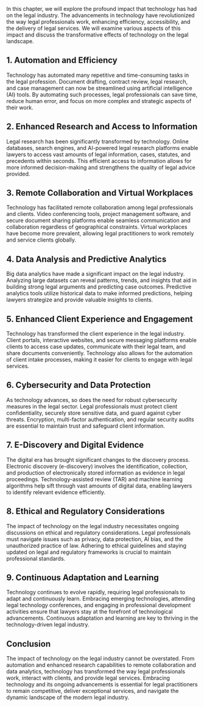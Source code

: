 
In this chapter, we will explore the profound impact that technology has had on the legal industry. The advancements in technology have revolutionized the way legal professionals work, enhancing efficiency, accessibility, and the delivery of legal services. We will examine various aspects of this impact and discuss the transformative effects of technology on the legal landscape.

**1. Automation and Efficiency**
--------------------------------

Technology has automated many repetitive and time-consuming tasks in the legal profession. Document drafting, contract review, legal research, and case management can now be streamlined using artificial intelligence (AI) tools. By automating such processes, legal professionals can save time, reduce human error, and focus on more complex and strategic aspects of their work.

**2. Enhanced Research and Access to Information**
--------------------------------------------------

Legal research has been significantly transformed by technology. Online databases, search engines, and AI-powered legal research platforms enable lawyers to access vast amounts of legal information, cases, statutes, and precedents within seconds. This efficient access to information allows for more informed decision-making and strengthens the quality of legal advice provided.

**3. Remote Collaboration and Virtual Workplaces**
--------------------------------------------------

Technology has facilitated remote collaboration among legal professionals and clients. Video conferencing tools, project management software, and secure document sharing platforms enable seamless communication and collaboration regardless of geographical constraints. Virtual workplaces have become more prevalent, allowing legal practitioners to work remotely and service clients globally.

**4. Data Analysis and Predictive Analytics**
---------------------------------------------

Big data analytics have made a significant impact on the legal industry. Analyzing large datasets can reveal patterns, trends, and insights that aid in building strong legal arguments and predicting case outcomes. Predictive analytics tools utilize historical data to make informed predictions, helping lawyers strategize and provide valuable insights to clients.

**5. Enhanced Client Experience and Engagement**
------------------------------------------------

Technology has transformed the client experience in the legal industry. Client portals, interactive websites, and secure messaging platforms enable clients to access case updates, communicate with their legal team, and share documents conveniently. Technology also allows for the automation of client intake processes, making it easier for clients to engage with legal services.

**6. Cybersecurity and Data Protection**
----------------------------------------

As technology advances, so does the need for robust cybersecurity measures in the legal sector. Legal professionals must protect client confidentiality, securely store sensitive data, and guard against cyber threats. Encryption, multi-factor authentication, and regular security audits are essential to maintain trust and safeguard client information.

**7. E-Discovery and Digital Evidence**
---------------------------------------

The digital era has brought significant changes to the discovery process. Electronic discovery (e-discovery) involves the identification, collection, and production of electronically stored information as evidence in legal proceedings. Technology-assisted review (TAR) and machine learning algorithms help sift through vast amounts of digital data, enabling lawyers to identify relevant evidence efficiently.

**8. Ethical and Regulatory Considerations**
--------------------------------------------

The impact of technology on the legal industry necessitates ongoing discussions on ethical and regulatory considerations. Legal professionals must navigate issues such as privacy, data protection, AI bias, and the unauthorized practice of law. Adhering to ethical guidelines and staying updated on legal and regulatory frameworks is crucial to maintain professional standards.

**9. Continuous Adaptation and Learning**
-----------------------------------------

Technology continues to evolve rapidly, requiring legal professionals to adapt and continuously learn. Embracing emerging technologies, attending legal technology conferences, and engaging in professional development activities ensure that lawyers stay at the forefront of technological advancements. Continuous adaptation and learning are key to thriving in the technology-driven legal industry.

**Conclusion**
--------------

The impact of technology on the legal industry cannot be overstated. From automation and enhanced research capabilities to remote collaboration and data analytics, technology has transformed the way legal professionals work, interact with clients, and provide legal services. Embracing technology and its ongoing advancements is essential for legal practitioners to remain competitive, deliver exceptional services, and navigate the dynamic landscape of the modern legal industry.
